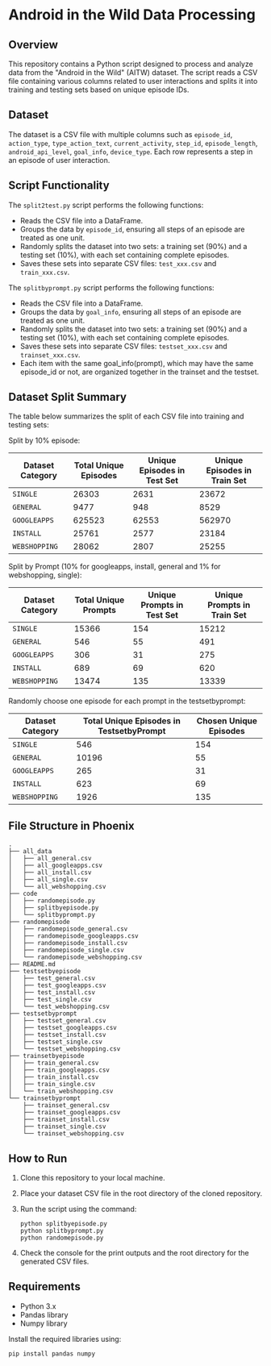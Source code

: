 # Android in the Wild Data Processing

## Overview

This repository contains a Python script designed to process and analyze data from the "Android in the Wild" (AITW) dataset. The script reads a CSV file containing various columns related to user interactions and splits it into training and testing sets based on unique episode IDs.

## Dataset

The dataset is a CSV file with multiple columns such as `episode_id`, `action_type`, `type_action_text`, `current_activity`, `step_id`, `episode_length`, `android_api_level`, `goal_info`, `device_type`. Each row represents a step in an episode of user interaction.

## Script Functionality

The `split2test.py` script performs the following functions:

- Reads the CSV file into a DataFrame.
- Groups the data by `episode_id`, ensuring all steps of an episode are treated as one unit.
- Randomly splits the dataset into two sets: a training set (90%) and a testing set (10%), with each set containing complete episodes.
- Saves these sets into separate CSV files: `test_xxx.csv` and `train_xxx.csv`.

The `splitbyprompt.py` script performs the following functions:

- Reads the CSV file into a DataFrame.
- Groups the data by `goal_info`, ensuring all steps of an episode are treated as one unit.
- Randomly splits the dataset into two sets: a training set (90%) and a testing set (10%), with each set containing complete episodes.
- Saves these sets into separate CSV files: `testset_xxx.csv` and `trainset_xxx.csv`.
- Each item with the same goal_info(prompt), which may have the same episode_id or not, are organized together in the trainset and the testset.

## Dataset Split Summary

The table below summarizes the split of each CSV file into training and testing sets:

Split by 10% episode:

| Dataset Category        | Total Unique Episodes | Unique Episodes in Test Set | Unique Episodes in Train Set |
|----------------------|-----------------------|-----------------------------|------------------------------|
| `SINGLE`          | 26303                 | 2631                        | 23672                        |
| `GENERAL`          | 9477     | 948        | 8529        |
| `GOOGLEAPPS`          | 625523     | 62553        | 562970        |
| `INSTALL`          | 25761     | 2577        | 23184        |
| `WEBSHOPPING`          | 28062     | 2807| 25255        |

Split by Prompt (10% for googleapps, install, general and 1% for webshopping, single):

| Dataset Category        | Total Unique Prompts | Unique Prompts in Test Set | Unique Prompts in Train Set |
|----------------------|-----------------------|-----------------------------|------------------------------|
| `SINGLE`          | 15366                 | 154                        | 15212                        |
| `GENERAL`          | 546     | 55        | 491        |
| `GOOGLEAPPS`          | 306     | 31        | 275        |
| `INSTALL`          | 689     | 69        | 620        |
| `WEBSHOPPING`          | 13474     | 135| 13339        |

Randomly choose one episode for each prompt in the testsetbyprompt:

| Dataset Category        | Total Unique Episodes in TestsetbyPrompt | Chosen Unique Episodes |
|----------------------|-----------------------|-----------------------------|
| `SINGLE`          | 546                 | 154                        |
| `GENERAL`          | 10196     | 55        |
| `GOOGLEAPPS`          | 265     | 31        |
| `INSTALL`          | 623     | 69        |
| `WEBSHOPPING`          | 1926     | 135|

## File Structure in Phoenix

```shell
.
├── all_data
│   ├── all_general.csv
│   ├── all_googleapps.csv
│   ├── all_install.csv
│   ├── all_single.csv
│   └── all_webshopping.csv
├── code
│   ├── randomepisode.py
│   ├── splitbyepisode.py
│   └── splitbyprompt.py
├── randomepisode
│   ├── randomepisode_general.csv
│   ├── randomepisode_googleapps.csv
│   ├── randomepisode_install.csv
│   ├── randomepisode_single.csv
│   └── randomepisode_webshopping.csv
├── README.md
├── testsetbyepisode
│   ├── test_general.csv
│   ├── test_googleapps.csv
│   ├── test_install.csv
│   ├── test_single.csv
│   └── test_webshopping.csv
├── testsetbyprompt
│   ├── testset_general.csv
│   ├── testset_googleapps.csv
│   ├── testset_install.csv
│   ├── testset_single.csv
│   └── testset_webshopping.csv
├── trainsetbyepisode
│   ├── train_general.csv
│   ├── train_googleapps.csv
│   ├── train_install.csv
│   ├── train_single.csv
│   └── train_webshopping.csv
└── trainsetbyprompt
    ├── trainset_general.csv
    ├── trainset_googleapps.csv
    ├── trainset_install.csv
    ├── trainset_single.csv
    └── trainset_webshopping.csv
```

## How to Run

1. Clone this repository to your local machine.
2. Place your dataset CSV file in the root directory of the cloned repository.
3. Run the script using the command:

   ```shell
   python splitbyepisode.py
   python splitbyprompt.py
   python randomepisode.py
   ```

4. Check the console for the print outputs and the root directory for the generated CSV files.

## Requirements

- Python 3.x
- Pandas library
- Numpy library

Install the required libraries using:

```shell
pip install pandas numpy
```
